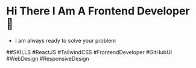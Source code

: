 # Hi There I Am A Frontend Developer 👋
* I am always ready to solve your problem 

##SKILLS
#ReactJS 
#TailwindCSS 
#FrontendDeveloper
#GitHubUI 
#WebDesign 
#ResponsiveDesign
